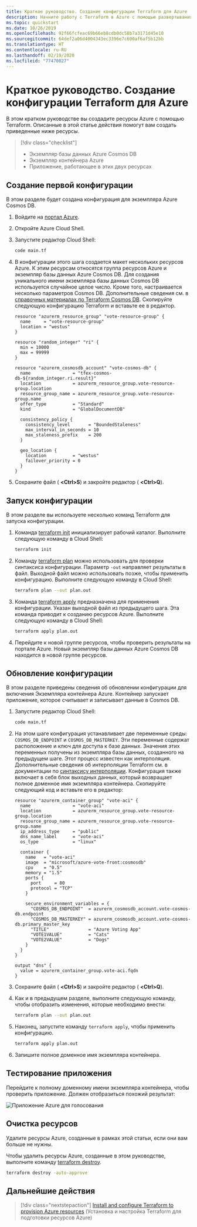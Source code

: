 ```yaml
---
title: Краткое руководство. Создание конфигурации Terraform для Azure
description: Начните работу с Terraform в Azure с помощью развертывания Azure Cosmos DB и Экземпляров контейнеров Azure.
ms.topic: quickstart
ms.date: 10/26/2019
ms.openlocfilehash: 92f66fcfeac69b66eb8cdb0dc58b7a3171d45e10
ms.sourcegitcommit: 64def2a06d4004343ec3396e7c600af6af5b12bb
ms.translationtype: HT
ms.contentlocale: ru-RU
ms.lasthandoff: 02/19/2020
ms.locfileid: "77470027"
---
```

# <a name="quickstart-create-a-terraform-configuration-for-azure"></a>Краткое руководство. Создание конфигурации Terraform для Azure

В этом кратком руководстве вы создадите ресурсы Azure с помощью Terraform. Описанные в этой статье действия помогут вам создать приведенные ниже ресурсы.

> [!div class="checklist"]
> * Экземпляр базы данных Azure Cosmos DB
> * Экземпляр контейнера Azure
> * Приложение, работающее в этих двух ресурсах

## <a name="create-first-configuration"></a>Создание первой конфигурации

В этом разделе будет создана конфигурация для экземпляра Azure Cosmos DB.

1. Войдите на [портал Azure](https://go.microsoft.com/fwlink/p/?LinkID=525040).

1. Откройте Azure Cloud Shell.

1. Запустите редактор Cloud Shell:

    ```bash
    code main.tf
    ```

1. В конфигурации этого шага создается макет нескольких ресурсов Azure. К этим ресурсам относятся группа ресурсов Azure и экземпляр базы данных Azure Cosmos DB. Для создания уникального имени экземпляра базы данных Cosmos DB используется случайное целое число. Кроме того, настраивается несколько параметров Cosmos DB. Дополнительные сведения см. в [справочных материалах по Terraform Cosmos DB](https://www.terraform.io/docs/providers/azurerm/r/cosmosdb_account.html). Скопируйте следующую конфигурацию Terraform и вставьте ее в редактор.

    ```hcl
    resource "azurerm_resource_group" "vote-resource-group" {
      name     = "vote-resource-group"
      location = "westus"
    }

    resource "random_integer" "ri" {
      min = 10000
      max = 99999
    }

    resource "azurerm_cosmosdb_account" "vote-cosmos-db" {
      name                = "tfex-cosmos-db-${random_integer.ri.result}"
      location            = azurerm_resource_group.vote-resource-group.location
      resource_group_name = azurerm_resource_group.vote-resource-group.name
      offer_type          = "Standard"
      kind                = "GlobalDocumentDB"

      consistency_policy {
        consistency_level       = "BoundedStaleness"
        max_interval_in_seconds = 10
        max_staleness_prefix    = 200
      }

      geo_location {
        location          = "westus"
        failover_priority = 0
      }
    }
    ```

1. Сохраните файл ( **&lt;Ctrl>S**) и закройте редактор ( **&lt;Ctrl>Q**).

## <a name="run-the-configuration"></a>Запуск конфигурации

В этом разделе вы используете несколько команд Terraform для запуска конфигурации.

1. Команда [terraform init](https://www.terraform.io/docs/commands/init.html) инициализирует рабочий каталог. Выполните следующую команду в Cloud Shell:

    ```bash
    terraform init
    ```

1. Команду [terraform plan](https://www.terraform.io/docs/commands/plan.html) можно использовать для проверки синтаксиса конфигурации. Параметр `-out` направляет результаты в файл. Выходной файл можно использовать позже, чтобы применить конфигурацию. Выполните следующую команду в Cloud Shell:

    ```bash
    terraform plan --out plan.out
    ```

1. Команда [terraform apply](https://www.terraform.io/docs/commands/apply.html) предназначена для применения конфигурации. Указан выходной файл из предыдущего шага. Эта команда приводит к созданию ресурсов Azure. Выполните следующую команду в Cloud Shell:

    ```bash
    terraform apply plan.out
    ```

1. Перейдите к новой группе ресурсов, чтобы проверить результаты на портале Azure. Новый экземпляр базы данных Azure Cosmos DB находится в новой группе ресурсов.

## <a name="update-configuration"></a>Обновление конфигурации

В этом разделе приведены сведения об обновлении конфигурации для включения Экземпляра контейнера Azure. Контейнер запускает приложение, которое считывает и записывает данные в Cosmos DB.

1. Запустите редактор Cloud Shell:

    ```bash
    code main.tf
    ```

1. На этом шаге конфигурация устанавливает две переменные среды: `COSMOS_DB_ENDPOINT` и `COSMOS_DB_MASTERKEY`. Эти переменные содержат расположение и ключ для доступа к базе данных. Значения этих переменных получены из экземпляра базы данных, созданного на предыдущем шаге. Этот процесс известен как интерполяция. Дополнительные сведения об интерполяции Terraform см. в документации по [синтаксису интерполяции](https://www.terraform.io/docs/configuration/interpolation.html). Конфигурация также включает в себя блок выходных данных, который возвращает полное доменное имя экземпляра контейнера. Скопируйте следующий код и вставьте его в редактор:

    ```hcl
    resource "azurerm_container_group" "vote-aci" {
      name                = "vote-aci"
      location            = azurerm_resource_group.vote-resource-group.location
      resource_group_name = azurerm_resource_group.vote-resource-group.name
      ip_address_type     = "public"
      dns_name_label      = "vote-aci"
      os_type             = "linux"

      container {
        name   = "vote-aci"
        image  = "microsoft/azure-vote-front:cosmosdb"
        cpu    = "0.5"
        memory = "1.5"
        ports {
          port     = 80
          protocol = "TCP"
        }

        secure_environment_variables = {
          "COSMOS_DB_ENDPOINT"  = azurerm_cosmosdb_account.vote-cosmos-db.endpoint
          "COSMOS_DB_MASTERKEY" = azurerm_cosmosdb_account.vote-cosmos-db.primary_master_key
          "TITLE"               = "Azure Voting App"
          "VOTE1VALUE"          = "Cats"
          "VOTE2VALUE"          = "Dogs"
        }
      }
    }

    output "dns" {
      value = azurerm_container_group.vote-aci.fqdn
    }
    ```

1. Сохраните файл ( **&lt;Ctrl>S**) и закройте редактор ( **&lt;Ctrl>Q**).

1. Как и в предыдущем разделе, выполните следующую команду, чтобы отобразить изменения, которые необходимо внести:

    ```bash
    terraform plan --out plan.out
    ```

1. Наконец, запустите команду `terraform apply`, чтобы применить конфигурацию.

    ```bash
    terraform apply plan.out
    ```

1. Запишите полное доменное имя экземпляра контейнера.

## <a name="test-application"></a>Тестирование приложения

Перейдите к полному доменному имени экземпляра контейнера, чтобы проверить приложение. Должен отобразиться похожий результат:

![Приложение Azure для голосования](media/terraform-quickstart/azure-vote.jpg)

## <a name="clean-up-resources"></a>Очистка ресурсов

Удалите ресурсы Azure, созданные в рамках этой статьи, если они вам больше не нужны.

Чтобы удалить ресурсы Azure, созданные в этом руководстве, выполните команду [terraform destroy](https://www.terraform.io/docs/commands/destroy.html).

```bash
terraform destroy -auto-approve
```

## <a name="next-steps"></a>Дальнейшие действия

> [!div class="nextstepaction"]
> [Install and configure Terraform to provision Azure resources](terraform-install-configure.md) (Установка и настройка Terraform для подготовки ресурсов Azure)